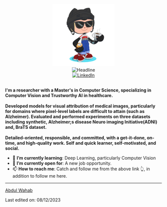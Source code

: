 <div>
    <div align=center>
        <img src="https://raw.githubusercontent.com/AhmedFathyDev/AhmedFathyDev/main/GitHub.png" alt="GitHub Octocat Drinking a Cup of Coffee" height="200">
    </div>
    <div align=center>
        <img src="https://readme-typing-svg.herokuapp.com?color=%236FDA44&size=32&center=true&vCenter=true&width=600&height=50&lines=Hi+there+I'm+Abdul+Wahab+%F0%9F%91%8B;Computer+Science+Student;Artificial+Intelligence;Machine+Learning;Deep+Learning;Computer+Vision" alt="Headline" />
    </div>
    <div align=center>
        <a href="https://www.linkedin.com/in/abdul-wahab001/"><img src="https://img.shields.io/badge/Linkedin-0077b5?style=flat&logo=linkedin" alt="LinkedIn" /></a>
    </div>
    <div align=left>
        <br>
        <p>
            <strong>
                I'm a researcher with a Master's in Computer Science, specializing in Computer Vision and Trustworthy AI in healthcare.<br><br>
                Developed models for visual attribution of medical images, particularly for domains where pixel-level labels are difficult to attain (such as Alzheimer). Evaluated and performed experiments on three datasets including synthetic, Alzheimer;s disease Neuro imaging Initiative(ADNI) and, BraTS dataset.<br><br>
                Detailed-oriented, responsible, and committed, with a get-it-done, on-time, and high-quality work. Self and quick learner, self-motivated, and social.
            </strong>
        </p>
        <ul>
            <li>🌱 <b>I’m currently learning</b>: Deep Learning, particularly Computer Vision</li>
            <li>🤔 <b>I’m currently open for</b>: A new job opportunity.</li>
            <li>📫 <b>How to reach me</b>: Catch and follow me from the above link 👆, in addition to follow me here.</li>
        </ul>


</div>

------

[Abdul Wahab](https://github.com/wahab-leghari)

Last edited on: 08/12/2023
